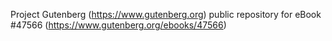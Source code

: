 Project Gutenberg (https://www.gutenberg.org) public repository for eBook #47566 (https://www.gutenberg.org/ebooks/47566)

